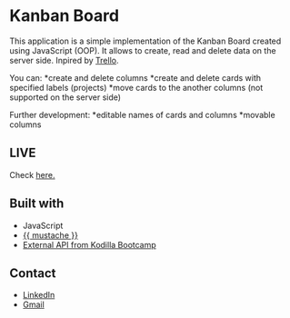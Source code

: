 # Kanban Board
This application is a simple implementation of the Kanban Board created using JavaScript (OOP). It allows to create, read and delete data on the server side.
Inpired by [Trello](https://trello.com/).

You can:
*create and delete columns
*create and delete cards with specified labels (projects)
*move cards to the another columns (not supported on the server side)

Further development:
*editable names of cards and columns
*movable columns

## LIVE
Check [here.](https://radoslawbiesek.github.io/kanban-board/)

## Built with
* JavaScript
* [{{ mustache }}](https://mustache.github.io/)
* [External API from Kodilla Bootcamp](https://kodilla.com/)

## Contact
* [LinkedIn](https://www.linkedin.com/in/radoslawbiesek)
* [Gmail](mailto:radoslaw.biesek@gmail.com)